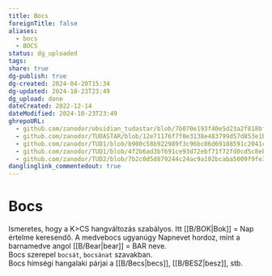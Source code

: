 ```yaml
---
title: Bocs
foreignTitle: false
aliases:
  - bocs
  - BOCS
status: dg_uploaded
tags: 
share: true
dg-publish: true
dg-created: 2024-04-20T15:34
dg-updated: 2024-10-23T23:49
dg_upload: done
dateCreated: 2022-12-14
dateModified: 2024-10-23T23:49
ghrepoURL:
  - github.com/zanodor/obsidian_tudastar/blob/7b070e193f40e5d23a2f818bf803593fb05aaed9/B/Bocs.md
  - github.com/zanodor/TUDASTAR/blob/12e71176f7f0e3138e483799d57d853e1bed8a4e/B/Bocs.md
  - github.com/zanodor/TUD1/blob/b900c58b922989f3c96bc06d69188591c2041c82/B/Bocs.md
  - github.com/zanodor/TUD1/blob/4f2b6ad3bf691ce93d72ebf71f72fd0cd5c8eb69/B/Bocs.md
  - github.com/zanodor/TUD2/blob/7b2c0d5d879244c24ac9a102bcaba5009f9fe3a5/B/Bocs.md
danglinglink_commentedout: true
---
```


# Bocs

Ismeretes, hogy a K>CS hangváltozás szabályos. Itt [[B/BOK\|Bok]] = Nap értelme keresendő. A medvebocs ugyanúgy Napnevet hordoz, mint a barnamedve angol [[B/Bear\|bear]] = BAR neve.  
Bocs szerepel `bocsát`, `bocsánat` szavakban.  
Bocs hímségi hangalaki párjai a [[B/Becs\|becs]], [[B/BESZ\|besz]], stb.  